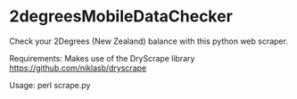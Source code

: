 # 2degreesMobileDataChecker
Check your 2Degrees (New Zealand) balance with this python web scraper. 

Requirements:
Makes use of the DryScrape library
https://github.com/niklasb/dryscrape

Usage:
perl scrape.py
